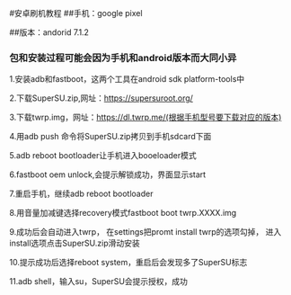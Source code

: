 #安卓刷机教程
##手机：google pixel

##版本：andorid 7.1.2

### 包和安装过程可能会因为手机和android版本而大同小异

1.安装adb和fastboot，这两个工具在android sdk platform-tools中

2.下载SuperSU.zip,网址：https://supersuroot.org/

3.下载twrp.img，网址：https://dl.twrp.me/(根据手机型号要下载对应的版本)

4.用adb push 命令将SuperSU.zip拷贝到手机sdcard下面

5.adb reboot bootloader让手机进入booeloader模式

6.fastboot oem unlock,会提示解锁成功，界面显示start

7.重启手机，继续adb reboot bootloader

8.用音量加减键选择recovery模式fastboot boot twrp.XXXX.img

9.成功后会自动进入twrp， 在settings把promt install twrp的选项勾掉， 进入install选项点击SuperSU.zip滑动安装

10.提示成功后选择reboot system，重启后会发现多了SuperSU标志

11.adb shell，输入su，SuperSU会提示授权，成功
